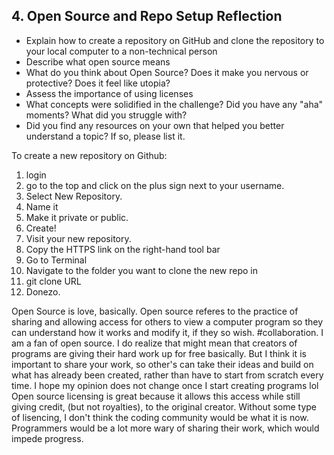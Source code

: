 ## 4. Open Source and Repo Setup  Reflection

* Explain how to create a repository on GitHub and clone the repository to your local computer to a non-technical person
* Describe what open source means
* What do you think about Open Source? Does it make you nervous or protective? Does it feel like utopia?
* Assess the importance of using licenses
* What concepts were solidified in the challenge? Did you have any "aha" moments? What did you struggle with?
* Did you find any resources on your own that helped you better understand a topic? If so, please list it.

To create a new repository on Github:
1. login
2. go to the top and click on the plus sign next to your username.
3. Select New Repository.
4. Name it
5. Make it private or public.
6. Create!
7. Visit your new repository.
8. Copy the HTTPS link on the right-hand tool bar
9. Go to Terminal
10. Navigate to the folder you want to clone the new repo in
11. git clone URL
12. Donezo.

Open Source is love, basically. Open source referes to the practice of sharing and allowing access for others to view a computer program so they can understand how it works and modify it, if they so wish. #collaboration.
I am a fan of open source. I do realize that might mean that creators of programs are giving their hard work up for free basically. But I think it is important to share your work, so other's can take their ideas and build on what has already been created, rather than have to start from scratch every time. I hope my opinion does not change once I start creating programs lol
Open source licensing is great because it allows this access while still giving credit, (but not royalties), to the original creator.
Without some type of lisencing, I don't think the coding community would be what it is now. Programmers would be a lot more wary of sharing their work, which would impede progress.
